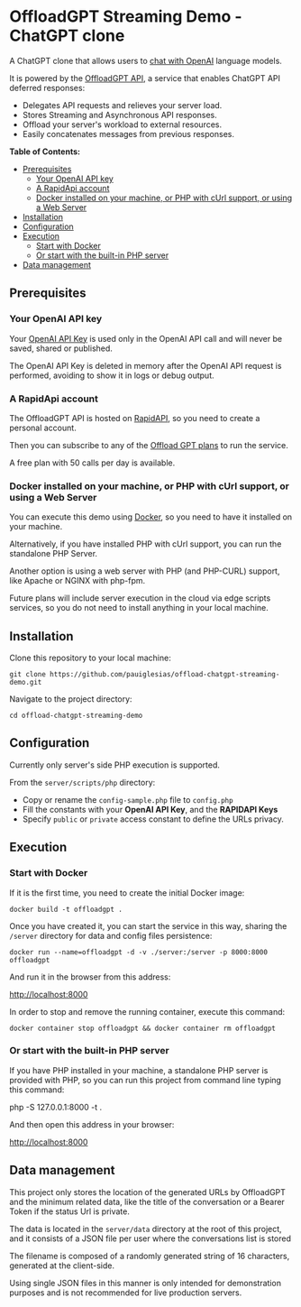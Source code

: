 
# OffloadGPT Streaming Demo - ChatGPT clone

A ChatGPT clone that allows users to [chat with OpenAI](https://platform.openai.com/docs/guides/chat) language models.

It is powered by the [OffloadGPT API](https://rapidapi.com/microdeploy/api/offloadgpt), a service that enables ChatGPT API deferred responses:

- Delegates API requests and relieves your server load.
- Stores Streaming and Asynchronous API responses.
- Offload your server's workload to external resources.
- Easily concatenates messages from previous responses.

**Table of Contents:**

- [Prerequisites](#prerequisites)
	- [Your OpenAI API key](#your-openai-api-key)
	- [A RapidApi account](#a-rapidapi-account)
	- [Docker installed on your machine, or PHP with cUrl support, or using a Web Server](#docker-installed-on-your-machine-or-php-with-curl-support-or-using-a-web-server)
- [Installation](#installation)
- [Configuration](#configuration)
- [Execution](#execution)
	- [Start with Docker](#start-with-docker)
	- [Or start with the built-in PHP server](#or-start-with-the-built-in-php-server)
- [Data management](#data-management)

## Prerequisites

### Your OpenAI API key

Your [OpenAI API Key](https://platform.openai.com/account/api-keys) is used only in the OpenAI API call and will never be saved, shared or published.

The OpenAI API Key is deleted in memory after the OpenAI API request is performed, avoiding to show it in logs or debug output.

### A RapidApi account

The OffloadGPT API is hosted on [RapidAPI](https://rapidapi.com), so you need to create a personal account.

Then you can subscribe to any of the [Offload GPT plans](https://rapidapi.com/microdeploy/api/offloadgpt/pricing) to run the service.

A free plan with 50 calls per day is available.

### Docker installed on your machine, or PHP with cUrl support, or using a Web Server

You can execute this demo using [Docker](https://www.docker.com), so you need to have it installed on your machine.

Alternatively, if you have installed PHP with cUrl support, you can run the standalone PHP Server.

Another option is using a web server with PHP (and PHP-CURL) support, like Apache or NGINX with php-fpm.

Future plans will include server execution in the cloud via edge scripts services, so you do not need to install anything in your local machine.

## Installation

Clone this repository to your local machine:

```shell
git clone https://github.com/pauiglesias/offload-chatgpt-streaming-demo.git
```

Navigate to the project directory:

```shell
cd offload-chatgpt-streaming-demo
```

## Configuration

Currently only server's side PHP execution is supported.

From the `server/scripts/php` directory:

- Copy or rename the `config-sample.php` file to `config.php`
- Fill the constants with your **OpenAI API Key**, and the **RAPIDAPI Keys**
- Specify `public` or `private` access constant to define the URLs privacy.

## Execution

### Start with Docker

If it is the first time, you need to create the initial Docker image:

```shell
docker build -t offloadgpt .
```

Once you have created it, you can start the service in this way, sharing the `/server` directory for data and config files persistence:

```shell
docker run --name=offloadgpt -d -v ./server:/server -p 8000:8000 offloadgpt
```

And run it in the browser from this address:

[http://localhost:8000](http://localhost:8000)

In order to stop and remove the running container, execute this command:

```shell
docker container stop offloadgpt && docker container rm offloadgpt
```

### Or start with the built-in PHP server

If you have PHP installed in your machine, a standalone PHP server is provided with PHP, so you can run this project from command line typing this command:

php -S 127.0.0.1:8000 -t .

And then open this address in your browser:

[http://localhost:8000](http://localhost:8000)

## Data management

This project only stores the location of the generated URLs by OffloadGPT and the minimum related data, like the title of the conversation or a Bearer Token if the status Url is private.

The data is located in the `server/data` directory at the root of this project, and it consists of a JSON file per user where the conversations list is stored

The filename is composed of a randomly generated string of 16 characters, generated at the client-side.

Using single JSON files in this manner is only intended for demonstration purposes and is not recommended for live production servers.
